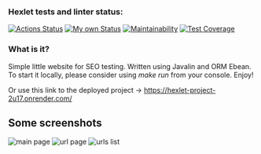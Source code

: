 ### Hexlet tests and linter status:
[![Actions Status](https://github.com/Alwodan/java-project-72/workflows/hexlet-check/badge.svg)](https://github.com/Alwodan/java-project-72/actions)
[![My own Status](https://github.com/Alwodan/java-project-72/workflows/my-tests/badge.svg)](https://github.com/Alwodan/java-project-72/actions)
[![Maintainability](https://api.codeclimate.com/v1/badges/f6f4ce9dcd3f533e8b9f/maintainability)](https://codeclimate.com/github/Alwodan/java-project-72/maintainability)
[![Test Coverage](https://api.codeclimate.com/v1/badges/f6f4ce9dcd3f533e8b9f/test_coverage)](https://codeclimate.com/github/Alwodan/java-project-72/test_coverage)

### What is it?
Simple little website for SEO testing. Written using Javalin and ORM Ebean.
To start it locally, please consider using *make run* from your console. Enjoy!

Or use this link to the deployed project -> https://hexlet-project-2u17.onrender.com/

## Some screenshots
![main page](https://i.imgur.com/4sjKmLc.png)
![url page](https://i.imgur.com/VKJt9Uf.png)
![urls list](https://i.imgur.com/rXlChhl.png)
